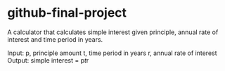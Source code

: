 # github-final-project

A calculator that calculates simple interest given principle, annual rate of interest and time period in years.

Input:
    p, principle amount
    t, time period in years
    r, annual rate of interest
 Output:
    simple interest = p*t*r
